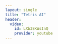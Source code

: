 ```yaml
---
layout: single
title: "Tetris AI"
header:
  video:
    id: LXb3EKWsInQ
    provider: youtube
---
```

